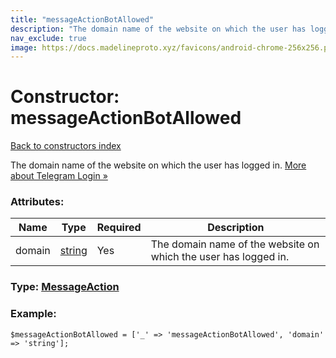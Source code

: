 ```yaml
---
title: "messageActionBotAllowed"
description: "The domain name of the website on which the user has logged in. More about Telegram Login »"
nav_exclude: true
image: https://docs.madelineproto.xyz/favicons/android-chrome-256x256.png
---
```

# Constructor: messageActionBotAllowed  
[Back to constructors index](/API_docs/constructors/index.html)



The domain name of the website on which the user has logged in. [More about Telegram Login »](https://core.telegram.org/widgets/login)

### Attributes:

| Name     |    Type       | Required | Description |
|----------|---------------|----------|-------------|
|domain|[string](/API_docs/types/string.html) | Yes|The domain name of the website on which the user has logged in.|



### Type: [MessageAction](/API_docs/types/MessageAction.html)


### Example:

```
$messageActionBotAllowed = ['_' => 'messageActionBotAllowed', 'domain' => 'string'];
```  
